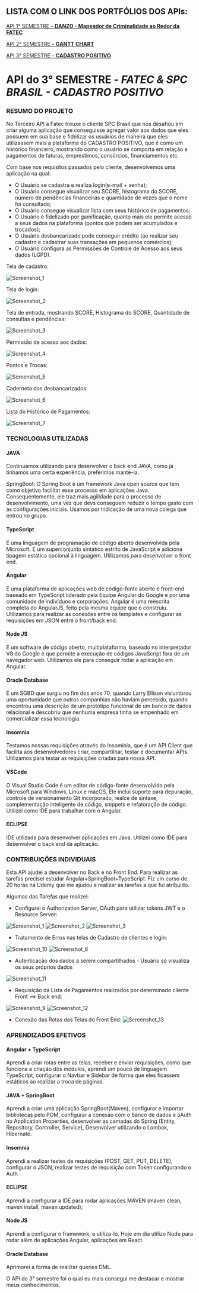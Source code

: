 ## LISTA COM O LINK DOS PORTFÓLIOS DOS APIs:
[API 1° SEMESTRE - **DANZO - Mapeador de Criminalidade ao Redor da FATEC**](https://github.com/ZVIEWIL/portifolio1) 

[API 2° SEMESTRE - **GANTT CHART**](https://github.com/ZVIEWIL/portifolio2)

[API 3° SEMESTRE - **CADASTRO POSITIVO**](https://github.com/ZVIEWIL/portifolio3)

# API do 3° SEMESTRE - ***FATEC & SPC BRASIL - CADASTRO POSITIVO***

### **RESUMO DO PROJETO**
No Terceiro API a Fatec trouxe o cliente SPC Brasil que nos desafiou em criar alguma aplicação que conseguisse agregar valor aos dados que eles possuem em sua base e fidelizar os usuários de maneira que eles utilizassem mais a plataforma do CADASTRO POSITIVO, que é como um histórico financeiro, mostrando como o usuário se comporta em relação a pagamentos de faturas, emprestimos, consórcios, financiamentos etc. 

Com base nos requisitos passados pelo cliente, desenvolvemos uma aplicação na qual:
- O Usuário se cadastra e realiza login(e-mail + senha);
- O Usuário consegue visualizar seu SCORE, histograma do SCORE, número de pendências financeiras e quantidade de vezes que o nome foi consultado;
- O Usuário consegue visualizar lista com seus histórico de pagamentos;
- O Usuário é fidelizado por gamificação, quanto mais ele permite acesso a seus dados na plataforma (pontos que podem ser acumulados e trocados); 
- O Usuário desbancarizado pode conseguir crédito (ao realizar seu cadastro e cadastrar suas transações em pequenos comércios);
- O Usuário configura as Permissões de Controle de Acesso aos seus dados (LGPD).

Tela de cadastro:

![Screenshot_1](https://user-images.githubusercontent.com/54503903/142959747-270e771e-941c-49de-8834-cd536bfc34ec.png)

Tela de login:

![Screenshot_2](https://user-images.githubusercontent.com/54503903/142959881-1d072b6b-88e2-4c92-834f-6d9b5672fd5f.png)

Tela de entrada, mostrando SCORE, Histograma do SCORE, Quantidade de consultas e pendências:

![Screenshot_3](https://user-images.githubusercontent.com/54503903/142959992-da8774b7-b924-47b4-b5be-7aa84fc06dca.png)

Permissão de acesso aos dados:

![Screenshot_4](https://user-images.githubusercontent.com/54503903/142960184-084fec98-2ade-4530-a647-5f525c8a7c20.png)

Pontos e Trocas:

![Screenshot_5](https://user-images.githubusercontent.com/54503903/142960233-605311dc-3832-4417-90e9-1aa752b31fd3.png)

Caderneta dos desbancarizados:

![Screenshot_6](https://user-images.githubusercontent.com/54503903/142960317-9ca5dd97-a4c3-4d7f-9b0a-b784952822d1.png)

Lista do Histórico de Pagamentos:

![Screenshot_7](https://user-images.githubusercontent.com/54503903/142960438-8fcf3271-2dc9-4216-83e5-f853d29e75b6.png)

### **TECNOLOGIAS UTILIZADAS**

#### **JAVA**
Continuamos utilizando para desenvolver o back end JAVA, como já tinhamos uma certa experiência, preferimos mante-la.

SpringBoot: O Spring Boot é um framework Java open source que tem como objetivo facilitar esse processo em aplicações Java. Consequentemente, ele traz mais agilidade para o processo de desenvolvimento, uma vez que devs conseguem reduzir o tempo gasto com as configurações iniciais. Usamos por Indicação de uma nova colega que entrou no grupo.

#### **TypeScript**
É uma linguagem de programação de código aberto desenvolvida pela Microsoft. É um superconjunto sintático estrito de JavaScript e adiciona tipagem estática opcional à linguagem. Utilizamos para desenvolver o front end.

#### **Angular**
É uma plataforma de aplicações web de código-fonte aberto e front-end baseado em TypeScript liderado pela Equipe Angular do Google e por uma comunidade de indivíduos e corporações. Angular é uma reescrita completa do AngularJS, feito pela mesma equipe que o construiu. Utilizamos para realizar as conexões entre os templates e configurar as requisições em JSON entre o front/back end.

#### **Node JS**
É um software de código aberto, multiplataforma, baseado no interpretador V8 do Google e que permite a execução de códigos JavaScript fora de um navegador web. Utilizamos ele para conseguir rodar a aplicação em Angular.

#### **Oracle Database** 
É um SGBD que surgiu no fim dos anos 70, quando Larry Ellison vislumbrou uma oportunidade que outras companhias não haviam percebido, quando encontrou uma descrição de um protótipo funcional de um banco de dados relacional e descobriu que nenhuma empresa tinha se empenhado em comercializar essa tecnologia.

#### **Insomnia**
Testamos nossas requisições através do Insominia, que é um API Client que facilita aos desenvolvedores criar, compartilhar, testar e documentar APIs. Utilizamos para testar as requisições criadas para nossa API.

#### **VSCode**
O Visual Studio Code é um editor de código-fonte desenvolvido pela Microsoft para Windows, Linux e macOS. Ele inclui suporte para depuração, controle de versionamento Git incorporado, realce de sintaxe, complementação inteligente de código, snippets e refatoração de código. Utilizei como IDE para trabalhar com o Angular.

#### **ECLIPSE**
IDE utilizada para desenvolver aplicações em Java. Utilizei como IDE para desenvolver o back end da aplicação.

### **CONTRIBUIÇÕES INDIVIDUAIS**
Esta API ajudei a desenvolver no Back e no Front End. Para realizar as tarefas precisei estudar Angular+SpringBoot+TypeScript.
Fiz um curso de 20 horas na Udemy que me ajudou a realizar as tarefas a que fui atribuido.

Algumas das Tarefas que realizei:
- Configurei o Authorization Server,  OAuth para utilizar tokens JWT e o Resource Server:

![Screenshot_1](https://user-images.githubusercontent.com/54503903/142968453-3bcb9ff7-abb3-4e23-ae39-6601845a2c22.png)
![Screenshot_2](https://user-images.githubusercontent.com/54503903/142968455-b69e3781-9728-4c1e-9082-f1f3b8578470.png)
![Screenshot_3](https://user-images.githubusercontent.com/54503903/142968462-a6ae5f8f-8d76-464a-b8f7-deaa35cf2792.png)

- Tratamento de Erros nas telas de Cadastro de clientes e login:

![Screenshot_10](https://user-images.githubusercontent.com/54503903/142965471-0f56030b-ed0b-463b-afde-c7614d3fa990.png)
![Screenshot_8](https://user-images.githubusercontent.com/54503903/142964045-bf11ce03-9c85-4d63-acc3-d574d7b95bf9.png)

- Autenticação dos dados a serem compartilhados - Usuário só visualiza os seus próprios dados

![Screenshot_11](https://user-images.githubusercontent.com/54503903/142965700-b814234d-d54a-4d62-9827-9cbb0445afc9.png)

- Requisição da Lista de Pagamentos realizados por determinado cliente Front ==> Back end:

![Screenshot_9](https://user-images.githubusercontent.com/54503903/142965152-40c3551f-5dc9-48db-ae69-6470ecc5b991.png)
![Screenshot_12](https://user-images.githubusercontent.com/54503903/142966341-1593ae7b-41d3-43bb-82ec-f03e5369c1d4.png)

- Conexão das Rotas das Telas do Front End:
![Screenshot_13](https://user-images.githubusercontent.com/54503903/142966588-935cafc8-c8fe-4658-932f-50ae31a74732.png)

### **APRENDIZADOS EFETIVOS**
#### **Angular + TypeScript** 
Aprendi a criar rotas entre as telas, receber e enviar requisições, como que funciona a criação dos módulos, aprendi um pouco de linguagem TypeScript, configurar o Navbar e Sidebar de forma que eles ficassem estáticos ao realizar a troca de páginas.

#### **JAVA + SpringBoot** 
Aprendi a criar uma aplicação SpringBoot(Maven), configurar e importar bibliotecas pelo POM, configurar a conexão com o banco de dados e oAuth no Application Properties, desenvolver as camadas do Spring (Entity, Repository, Controller, Service), Desenvolver utilizando o Lombok, Hibernate.

#### **Insomnia**
Aprendi a realizar testes de requisições (POST, GET, PUT, DELETE), configurar o JSON, realizar testes de requisição com Token configurando o Auth

#### **ECLIPSE**
Aprendi a configurar a IDE para rodar aplicações MAVEN (maven clean, maven install, maven updated);

#### **Node JS**
Aprendi a configurar o framework, e utiliza-lo. Hoje em dia utilizo Node para rodar além de aplicações Angular, aplicações em React.

#### **Oracle Database** 
Aprimorei a forma de realizar queries DML.

O API do 3° semestre foi o qual eu mais consegui me destacar e mostrar meus conhecimentos.



